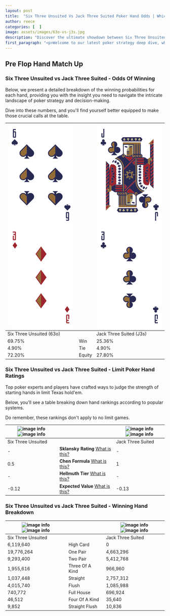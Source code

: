 ```yaml
---
layout: post
title:  "Six Three Unsuited Vs Jack Three Suited Poker Hand Odds | Which Is The Better Hand In Poker? A Complete Guide"
author: reece
categories: [  ]
image: assets/images/63o-vs-j3s.jpg
description: "Discover the ultimate showdown between Six Three Unsuited and Jack Three Suited in poker! Uncover the odds, strategies, and scenarios where one hand triumphs over the other. Get ready to up your poker game with this thrilling analysis."
first_paragraph: "<p>Welcome to our latest poker strategy deep dive, where we're pitting two distinct hands against each other in a high-stakes showdown: Six Three Unsuited vs Jack Three Suited.</p><p>In the dynamic world of poker, every decision counts, and knowing which hand holds the upper hand is key to your success at the table.</p><p>In this article, we'll dissect these two hands, explore the scenarios where one dominates the other, and equip you with the knowledge to make strategic choices that can tip the odds in your favor.</p><p>Get ready to unravel the intriguing dynamics of these poker hands and elevate your game to new heights.</p>"
---
```




[comment]: # (sp0)

## Pre Flop Hand Match Up

<div class="table hand-ratings" markdown="1"> 



### Six Three Unsuited vs Jack Three Suited - Odds Of Winning

Below, we present a detailed breakdown of the winning probabilities for each hand, providing you with the insight you need to navigate the intricate landscape of poker strategy and decision-making. 

Dive into these numbers, and you'll find yourself better equipped to make those crucial calls at the table.


    
| ![image info](assets/images/hand1/6.png) ![image info](assets/images/hand1/3o.png) |  | ![image info](assets/images/hand2/j.png) ![image info](assets/images/hand2/3.png) |
| -------- | -------- | -------- |
| Six Three Unsuited (63o) |  | Jack Three Suited (J3s) |
| 69.75% | Win | 25.36% |
| 4.90% | Tie | 4.90% |
| 72.20% | Equity | 27.80% |




[comment]: # (sp1)



### Six Three Unsuited vs Jack Three Suited - Limit Poker Hand Ratings

Top poker experts and players have crafted ways to judge the strength of starting hands in limit Texas hold'em. 

Below, you'll see a table breaking down hand rankings according to popular systems. 

Do remember, these rankings don't apply to no limit games.


    
| ![image info](https://www.riverpairs.com/assets/images/hand1/6.png) ![image info](https://www.riverpairs.com/assets/images/hand1/3o.png) |  | ![image info](https://www.riverpairs.com/assets/images/hand2/j.png) ![image info](https://www.riverpairs.com/assets/images/hand2/3.png) |
| -------- | -------- | -------- |
| Six Three Unsuited |  | Jack Three Suited |
| - | **Sklansky Rating** [What is this?](/sklansky-rating-explained) | - |
| 0.5 | **Chen Formula** [What is this?](/chen-formula-explained) | 1 |
| - | **Hellmuth Tier** [What is this?](/Hellmuth-tier-explained) | - |
| -0.12 | **Expected Value** [What is this?](/expected-value-explained) | -0.13 |




[comment]: # (sp2)



### Six Three Unsuited vs Jack Three Suited - Winning Hand Breakdown


    
| ![image info](https://www.riverpairs.com/assets/images/hand1/6.png) ![image info](https://www.riverpairs.com/assets/images/hand1/3o.png) |  | ![image info](https://www.riverpairs.com/assets/images/hand2/j.png) ![image info](https://www.riverpairs.com/assets/images/hand2/3.png) |
| -------- | -------- | -------- |
| Six Three Unsuited |  | Jack Three Suited |
| 6,119,640 | High Card | 0 |
| 19,776,264 | One Pair | 4,663,296 |
| 9,293,400 | Two Pair | 5,412,768 |
| 1,955,616 | Three Of A Kind | 966,960 |
| 1,037,448 | Straight | 2,757,312 |
| 4,015,740 | Flush | 1,085,988 |
| 740,772 | Full House | 696,924 |
| 46,512 | Four Of A Kind | 35,640 |
| 9,852 | Straight Flush | 10,836 |




[comment]: # (sp3)



</div>

[comment]: # (sp4)



[comment]: # (sp5)

